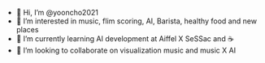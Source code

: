 - 👋 Hi, I’m @yooncho2021
- 👀 I’m interested in music, flim scoring, AI, Barista, healthy food and new places
- 🌱 I’m currently learning AI development at Aiffel X SeSSac and ☕️ 
- 💞️ I’m looking to collaborate on visualization music and music X AI

